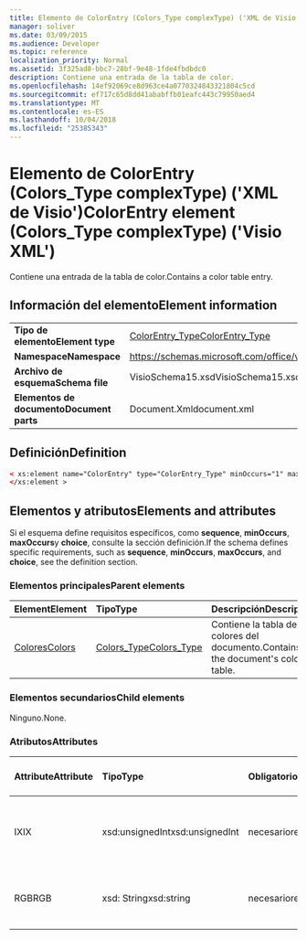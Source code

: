 ```yaml
---
title: Elemento de ColorEntry (Colors_Type complexType) ('XML de Visio')
manager: soliver
ms.date: 03/09/2015
ms.audience: Developer
ms.topic: reference
localization_priority: Normal
ms.assetid: 3f325ad8-bbc7-28bf-9e48-1fde4fbdbdc0
description: Contiene una entrada de la tabla de color.
ms.openlocfilehash: 14ef92069ce8d963ce4a0770324843321804c5cd
ms.sourcegitcommit: ef717c65d8dd41ababffb01eafc443c79950aed4
ms.translationtype: MT
ms.contentlocale: es-ES
ms.lasthandoff: 10/04/2018
ms.locfileid: "25385343"
---
```

# <a name="colorentry-element-colorstype-complextype-visio-xml"></a><span data-ttu-id="6f208-103">Elemento de ColorEntry (Colors_Type complexType) ('XML de Visio')</span><span class="sxs-lookup"><span data-stu-id="6f208-103">ColorEntry element (Colors_Type complexType) ('Visio XML')</span></span>

<span data-ttu-id="6f208-104">Contiene una entrada de la tabla de color.</span><span class="sxs-lookup"><span data-stu-id="6f208-104">Contains a color table entry.</span></span>
  
## <a name="element-information"></a><span data-ttu-id="6f208-105">Información del elemento</span><span class="sxs-lookup"><span data-stu-id="6f208-105">Element information</span></span>

|||
|:-----|:-----|
|<span data-ttu-id="6f208-106">**Tipo de elemento**</span><span class="sxs-lookup"><span data-stu-id="6f208-106">**Element type**</span></span> <br/> |[<span data-ttu-id="6f208-107">ColorEntry_Type</span><span class="sxs-lookup"><span data-stu-id="6f208-107">ColorEntry_Type</span></span>](colorentry_type-complextypevisio-xml.md) <br/> |
|<span data-ttu-id="6f208-108">**Namespace**</span><span class="sxs-lookup"><span data-stu-id="6f208-108">**Namespace**</span></span> <br/> |https://schemas.microsoft.com/office/visio/2012/main  <br/> |
|<span data-ttu-id="6f208-109">**Archivo de esquema**</span><span class="sxs-lookup"><span data-stu-id="6f208-109">**Schema file**</span></span> <br/> |<span data-ttu-id="6f208-110">VisioSchema15.xsd</span><span class="sxs-lookup"><span data-stu-id="6f208-110">VisioSchema15.xsd</span></span>  <br/> |
|<span data-ttu-id="6f208-111">**Elementos de documento**</span><span class="sxs-lookup"><span data-stu-id="6f208-111">**Document parts**</span></span> <br/> |<span data-ttu-id="6f208-112">Document.Xml</span><span class="sxs-lookup"><span data-stu-id="6f208-112">document.xml</span></span>  <br/> |
   
## <a name="definition"></a><span data-ttu-id="6f208-113">Definición</span><span class="sxs-lookup"><span data-stu-id="6f208-113">Definition</span></span>

```XML
< xs:element name="ColorEntry" type="ColorEntry_Type" minOccurs="1" maxOccurs="unbounded" >
</xs:element >
```

## <a name="elements-and-attributes"></a><span data-ttu-id="6f208-114">Elementos y atributos</span><span class="sxs-lookup"><span data-stu-id="6f208-114">Elements and attributes</span></span>

<span data-ttu-id="6f208-115">Si el esquema define requisitos específicos, como **sequence**, **minOccurs**, **maxOccurs**y **choice**, consulte la sección definición.</span><span class="sxs-lookup"><span data-stu-id="6f208-115">If the schema defines specific requirements, such as **sequence**, **minOccurs**, **maxOccurs**, and **choice**, see the definition section.</span></span> 
  
### <a name="parent-elements"></a><span data-ttu-id="6f208-116">Elementos principales</span><span class="sxs-lookup"><span data-stu-id="6f208-116">Parent elements</span></span>

|<span data-ttu-id="6f208-117">**Element**</span><span class="sxs-lookup"><span data-stu-id="6f208-117">**Element**</span></span>|<span data-ttu-id="6f208-118">**Tipo**</span><span class="sxs-lookup"><span data-stu-id="6f208-118">**Type**</span></span>|<span data-ttu-id="6f208-119">**Descripción**</span><span class="sxs-lookup"><span data-stu-id="6f208-119">**Description**</span></span>|
|:-----|:-----|:-----|
|[<span data-ttu-id="6f208-120">Colores</span><span class="sxs-lookup"><span data-stu-id="6f208-120">Colors</span></span>](colors-element-visiodocument_type-complextypevisio-xml.md) <br/> |[<span data-ttu-id="6f208-121">Colors_Type</span><span class="sxs-lookup"><span data-stu-id="6f208-121">Colors_Type</span></span>](colors_type-complextypevisio-xml.md) <br/> |<span data-ttu-id="6f208-122">Contiene la tabla de colores del documento.</span><span class="sxs-lookup"><span data-stu-id="6f208-122">Contains the document's color table.</span></span>  <br/> |
   
### <a name="child-elements"></a><span data-ttu-id="6f208-123">Elementos secundarios</span><span class="sxs-lookup"><span data-stu-id="6f208-123">Child elements</span></span>

<span data-ttu-id="6f208-124">Ninguno.</span><span class="sxs-lookup"><span data-stu-id="6f208-124">None.</span></span>
  
### <a name="attributes"></a><span data-ttu-id="6f208-125">Atributos</span><span class="sxs-lookup"><span data-stu-id="6f208-125">Attributes</span></span>

|<span data-ttu-id="6f208-126">**Attribute**</span><span class="sxs-lookup"><span data-stu-id="6f208-126">**Attribute**</span></span>|<span data-ttu-id="6f208-127">**Tipo**</span><span class="sxs-lookup"><span data-stu-id="6f208-127">**Type**</span></span>|<span data-ttu-id="6f208-128">**Obligatorio**</span><span class="sxs-lookup"><span data-stu-id="6f208-128">**Required**</span></span>|<span data-ttu-id="6f208-129">**Descripción**</span><span class="sxs-lookup"><span data-stu-id="6f208-129">**Description**</span></span>|<span data-ttu-id="6f208-130">**Valores posibles**</span><span class="sxs-lookup"><span data-stu-id="6f208-130">**Possible values**</span></span>|
|:-----|:-----|:-----|:-----|:-----|
|<span data-ttu-id="6f208-131">IX</span><span class="sxs-lookup"><span data-stu-id="6f208-131">IX</span></span>  <br/> |<span data-ttu-id="6f208-132">xsd:unsignedInt</span><span class="sxs-lookup"><span data-stu-id="6f208-132">xsd:unsignedInt</span></span>  <br/> |<span data-ttu-id="6f208-133">necesario</span><span class="sxs-lookup"><span data-stu-id="6f208-133">required</span></span>  <br/> |<span data-ttu-id="6f208-134">Índice de base cero del elemento dentro de su elemento primario.</span><span class="sxs-lookup"><span data-stu-id="6f208-134">The zero-based index of the element within its parent element.</span></span>  <br/> |<span data-ttu-id="6f208-135">Valores del tipo xsd:unsignedInt.</span><span class="sxs-lookup"><span data-stu-id="6f208-135">Values of the xsd:unsignedInt type.</span></span>  <br/> |
|<span data-ttu-id="6f208-136">RGB</span><span class="sxs-lookup"><span data-stu-id="6f208-136">RGB</span></span>  <br/> |<span data-ttu-id="6f208-137">xsd: String</span><span class="sxs-lookup"><span data-stu-id="6f208-137">xsd:string</span></span>  <br/> |<span data-ttu-id="6f208-138">necesario</span><span class="sxs-lookup"><span data-stu-id="6f208-138">required</span></span>  <br/> |<span data-ttu-id="6f208-139">El valor hexadecimal de la entrada de la tabla de color.</span><span class="sxs-lookup"><span data-stu-id="6f208-139">The hexadecimal value of the color table entry.</span></span>  <br/> |<span data-ttu-id="6f208-140">Valores del tipo XSD: String.</span><span class="sxs-lookup"><span data-stu-id="6f208-140">Values of the xsd:string type.</span></span>  <br/> |
   

